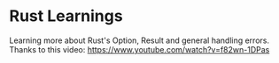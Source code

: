 # Rust Learnings

Learning more about Rust's Option, Result and general handling errors. Thanks to this video: https://www.youtube.com/watch?v=f82wn-1DPas 
